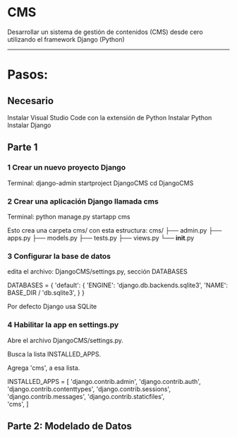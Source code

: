 # CMS
Desarrollar un sistema de gestión de contenidos (CMS) desde cero utilizando el framework Django (Python)

---

# Pasos:

## Necesario 

Instalar Visual Studio Code con la extensión de Python 
Instalar Python
Instalar Django


## Parte 1

### 1 Crear un nuevo proyecto Django

Terminal:
    django-admin startproject DjangoCMS
    cd DjangoCMS

### 2 Crear una aplicación Django llamada cms

Terminal:
    python manage.py startapp cms

Esto crea una carpeta cms/ con esta estructura:
cms/
├── admin.py
├── apps.py
├── models.py
├── tests.py
├── views.py
└── __init__.py


### 3 Configurar la base de datos

edita el archivo:
DjangoCMS/settings.py, sección DATABASES

DATABASES = {
    'default': {
        'ENGINE': 'django.db.backends.sqlite3',
        'NAME': BASE_DIR / 'db.sqlite3',
    }
}

Por defecto Django usa SQLite

### 4 Habilitar la app en settings.py 

Abre el archivo DjangoCMS/settings.py.

Busca la lista INSTALLED_APPS.

Agrega 'cms', a esa lista.

INSTALLED_APPS = [
    'django.contrib.admin',
    'django.contrib.auth',
    'django.contrib.contenttypes',
    'django.contrib.sessions',
    'django.contrib.messages',
    'django.contrib.staticfiles',    
    'cms', 
]


## Parte 2: Modelado de Datos

